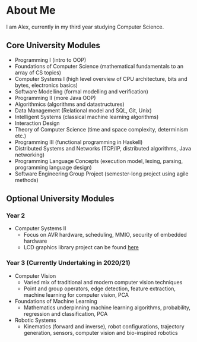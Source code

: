 # About Me
I am Alex, currently in my third year studying Computer Science.

## Core University Modules
- Programming I (intro to OOP)
- Foundations of Computer Science (mathematical fundamentals to an array of CS topics)
- Computer Systems I (high level overview of CPU architecture, bits and bytes, electronics basics)
- Software Modelling (formal modelling and verification)
- Programming II (more Java OOP)
- Algorithmics (algorithms and datastructures)
- Data Management (Relational model and SQL, Git, Unix)
- Intelligent Systems (classical machine learning algorithms)
- Interaction Design
- Theory of Computer Science (time and space complexity, determinism etc.)
- Programming III (functional programming in Haskell)
- Distributed Systems and Networks (TCP/IP, distributed algorithms, Java networking)
- Programming Language Concepts (execution model, lexing, parsing, programming language design)
- Software Engineering Group Project (semester-long project using agile methods)

## Optional University Modules
### Year 2
- Computer Systems II 
  - Focus on AVR hardware, scheduling, MMIO, security of embedded hardware
  - LCD graphics library project can be found [here](https://github.com/0x416c6578/lafortuna-lcd-mirror)

### Year 3 (Currently Undertaking in 2020/21)
- Computer Vision
  - Varied mix of traditional and modern computer vision techniques
  - Point and group operators, edge detection, feature extraction, machine learning for computer vision, PCA
- Foundations of Machine Learning
  - Mathematics underpinning machine learning algorithms, probability, regression and classification, PCA
- Robotic Systems
  - Kinematics (forward and inverse), robot configurations, trajectory generation, sensors, computer vision and bio-inspired robotics